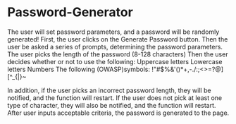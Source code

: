 # Password-Generator
The user will set password parameters, and a password will be randomly generated!
First, the user clicks on the Generate Password button. 
Then the user be asked a series of prompts, determining the password parameters. 
The user picks the length of the password (8-128 characters)
Then the user decides whether or not to use the following:
Uppercase letters
Lowercase letters
Numbers
The following (OWASP)symbols: !"#$%&'()*+,-./:;<>=?@\][^_{|}~

In addition, if the user picks an incorrect password length, they will be notified, and the function will restart. 
If the user does not pick at least one type of character, they will also be notified, and the function will restart. 
After user inputs acceptable criteria, the password is generated to the page. 
